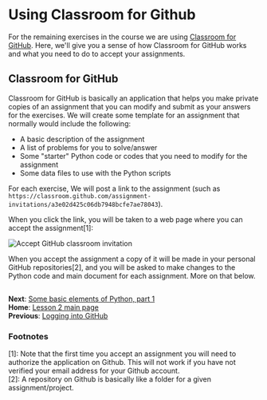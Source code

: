 # Using Classroom for Github
For the remaining exercises in the course we are using [Classroom for GitHub](https://github.com/education/classroom). 
Here, we'll give you a sense of how Classroom for GitHub works and what you need to do to accept your assignments.

## Classroom for GitHub
Classroom for GitHub is basically an application that helps you make private copies of an assignment that you can modify and 
submit as your answers for the exercises.
We will create some template for an assignment that normally would include the following:

- A basic description of the assignment
- A list of problems for you to solve/answer
- Some "starter" Python code or codes that you need to modify for the assignment
- Some data files to use with the Python scripts

For each exercise, We will post a link to the assignment (such as `https://classroom.github.com/assignment-invitations/a3e02d425c06db7948bcfe7ae78043`). 

When you click the link, you will be taken to a web page where you can accept the assignment[1]:

![Accept GitHub classroom invitation](../img/2_Accept_classroom_invitation.PNG)
 
When you accept the assignment a copy of it will be made in your personal GitHub repositories[2], and you will be asked to make changes to the Python code and main document for each assignment.
More on that below.

## 
**Next**: [Some basic elements of Python, part 1](python-basic-elements1.md)<br/>
**Home**: [Lesson 2 main page](https://github.com/Python-for-geo-people/Lesson-2-Data-types-Lists)<br/>
**Previous**: [Logging into GitHub](log-in-GitHub.md)

### Footnotes
[1]: Note that the first time you accept an assignment you will need to authorize the application on Github. This will not work if you have not verified your email address for your Github account.<br/>
[2]: A repository on Github is basically like a folder for a given assignment/project.
